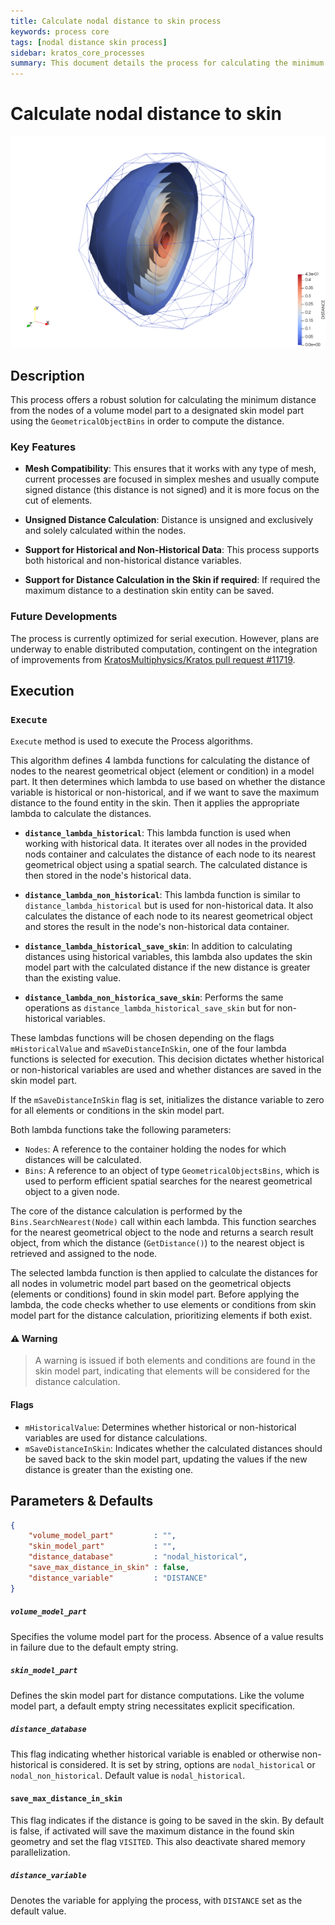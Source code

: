 ```yaml
---
title: Calculate nodal distance to skin process
keywords: process core
tags: [nodal distance skin process]
sidebar: kratos_core_processes
summary: This document details the process for calculating the minimum nodal distance from a volume model part to a designated skin model part, supporting both historical and non-historical distance variables.
---
```


# Calculate nodal distance to skin

![](figures/calculate_nodal_distance_to_skin_process.png)

## Description

This process offers a robust solution for calculating the minimum distance from the nodes of a volume model part to a designated skin model part using the `GeometricalObjectBins` in order to compute the distance.

### Key Features

- **Mesh Compatibility**:  This ensures that it works with any type of mesh, current processes are focused in simplex meshes and usually compute signed distance (this distance is not signed) and it is more focus on the cut of elements.

- **Unsigned Distance Calculation**: Distance is unsigned and exclusively and solely calculated within the nodes.

- **Support for Historical and Non-Historical Data**: This process supports both historical and non-historical distance variables.

- **Support for Distance Calculation in the Skin if required**: If required the maximum distance to a destination skin entity can be saved.

### Future Developments

The process is currently optimized for serial execution. However, plans are underway to enable distributed computation, contingent on the integration of improvements from [KratosMultiphysics/Kratos pull request #11719](https://github.com/KratosMultiphysics/Kratos/pull/11719).

## Execution

### `Execute`

`Execute` method is used to execute the Process algorithms.

This algorithm defines 4 lambda functions for calculating the distance of nodes to the nearest geometrical object (element or condition) in a model part. It then determines which lambda to use based on whether the distance variable is historical or non-historical, and if we want to save the maximum distance to the found entity in the skin. Then it applies the appropriate lambda to calculate the distances.

- **`distance_lambda_historical`**: This lambda function is used when working with historical data. It iterates over all nodes in the provided nods container and calculates the distance of each node to its nearest geometrical object using a spatial search. The calculated distance is then stored in the node's historical data.

- **`distance_lambda_non_historical`**: This lambda function is similar to `distance_lambda_historical` but is used for non-historical data. It also calculates the distance of each node to its nearest geometrical object and stores the result in the node's non-historical data container.

- **`distance_lambda_historical_save_skin`**: In addition to calculating distances using historical variables, this lambda also updates the skin model part with the calculated distance if the new distance is greater than the existing value.

- **`distance_lambda_non_historica_save_skin`**: Performs the same operations as `distance_lambda_historical_save_skin` but for non-historical variables.

These lambdas functions will be chosen depending on the flags `mHistoricalValue` and `mSaveDistanceInSkin`, one of the four lambda functions is selected for execution. This decision dictates whether historical or non-historical variables are used and whether distances are saved in the skin model part.

If the `mSaveDistanceInSkin` flag is set, initializes the distance variable to zero for all elements or conditions in the skin model part.

Both lambda functions take the following parameters:
- `Nodes`: A reference to the container holding the nodes for which distances will be calculated.
- `Bins`: A reference to an object of type `GeometricalObjectsBins`, which is used to perform efficient spatial searches for the nearest geometrical object to a given node.

The core of the distance calculation is performed by the `Bins.SearchNearest(Node)` call within each lambda. This function searches for the nearest geometrical object to the node and returns a search result object, from which the distance (`GetDistance()`) to the nearest object is retrieved and assigned to the node.

The selected lambda function is then applied to calculate the distances for all nodes in volumetric model part based on the geometrical objects (elements or conditions) found in skin model part. Before applying the lambda, the code checks whether to use elements or conditions from skin model part for the distance calculation, prioritizing elements if both exist.

#### ⚠️ Warning

> A warning is issued if both elements and conditions are found in the skin model part, indicating that elements will be considered for the distance calculation.

#### Flags
- `mHistoricalValue`: Determines whether historical or non-historical variables are used for distance calculations.
- `mSaveDistanceInSkin`: Indicates whether the calculated distances should be saved back to the skin model part, updating the values if the new distance is greater than the existing one.

## Parameters & Defaults

```json
{
    "volume_model_part"         : "",
    "skin_model_part"           : "",
    "distance_database"         : "nodal_historical",
    "save_max_distance_in_skin" : false,
    "distance_variable"         : "DISTANCE"
}
```

##### `volume_model_part`
Specifies the volume model part for the process. Absence of a value results in failure due to the default empty string.

##### `skin_model_part`
Defines the skin model part for distance computations. Like the volume model part, a default empty string necessitates explicit specification.

##### `distance_database`
This flag indicating whether historical variable is enabled or otherwise non-historical is considered. It is set by string, options are `nodal_historical` or `nodal_non_historical`. Default value is `nodal_historical`.

#### `save_max_distance_in_skin`
This flag indicates if the distance is going to be saved in the skin. By default is false, if activated will save the maximum distance in the found skin geometry and set the flag `VISITED`. This also deactivate shared memory parallelization.

##### `distance_variable`
Denotes the variable for applying the process, with `DISTANCE` set as the default value.